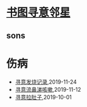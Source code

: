 # [书图寻意邻星](https://wongoo.gitee.io/sons)

## sons
# 伤病
* [寻意发烧记录](/xunyi/2019/20191124-have-a-fever),2019-11-24
* [寻意流鼻涕咳嗽](/xunyi/2019/20191112-cold),2019-11-12
* [寻意拉肚子](/xunyi/2019/20191001-diarrhea),2019-10-01
